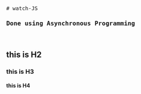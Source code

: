 <pre>
# watch-JS
<h3>Done using Asynchronous Programming</h3>
</pre>  
<h2>this is H2</h2>
<h3>this is H3</h3>
<h4>this is H4</h4>


